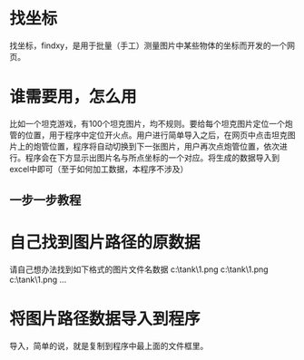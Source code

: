 # 找坐标
找坐标，findxy，是用于批量（手工）测量图片中某些物体的坐标而开发的一个网页。

# 谁需要用，怎么用
比如一个坦克游戏，有100个坦克图片，均不规则。要给每个坦克图片定位一个炮管的位置，用于程序中定位开火点。用户进行简单导入之后，在网页中点击坦克图片上的炮管位置，程序将自动切换到下一张图片，用户再次点炮管位置，依次进行。程序会在下方显示出图片名与所点坐标的一个对应。将生成的数据导入到excel中即可（至于如何加工数据，本程序不涉及）

## 一步一步教程

# 自己找到图片路径的原数据
请自己想办法找到如下格式的图片文件名数据
c:\tank\1.png
c:\tank\1.png
c:\tank\1.png
...

# 将图片路径数据导入到程序
导入，简单的说，就是复制到程序中最上面的文件框里。
